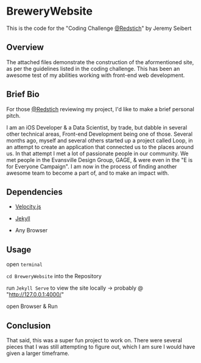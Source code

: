 # BreweryWebsite

This is the code for the "Coding Challenge [@Redstich](https://www.redstitchdigital.com)" by Jeremy Seibert

## Overview

The attached files demonstrate the construction of the aformentioned site, as per the guidelines listed in the coding challenge. This has been an awesome test of my abilities working with front-end web development. 

## Brief Bio
For those [@Redstich](https://www.redstitchdigital.com) reviewing my project, I'd like to make a brief personal pitch. 

I am an iOS Developer & a Data Scientist, by trade, but dabble in several other technical areas, Front-end Development being 
one of those. Several months ago, myself and several others started up a project called Loop, in an attempt to create an application that connected us to the places around us. In that attempt I met a lot of passionate people in our community. We met people in the Evansville Design Group, GAGE, & were even in the "E is for Everyone Campaign". I am now in the process of finding another awesome team to become a part of, and to make an impact with.

## Dependencies

* [Velocity.js](http://velocityjs.org)

* [Jekyll](https://jekyllrb.com)

* Any Browser


## Usage

open `terminal` 

`cd BreweryWebsite` into the Repository

run `Jekyll Serve` to view the site locally -> probably @ "http://127.0.0.1:4000/"

open Browser & Run

## Conclusion

That said, this was a super fun project to work on. There were several pieces that I was still attempting to figure out,
which I am sure I would have given a larger timeframe. 




